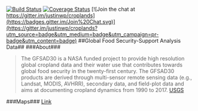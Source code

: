 [![Build Status](https://travis-ci.org/justinwp/croplands.svg)](https://travis-ci.org/justinwp/croplands) [![Coverage Status](https://coveralls.io/repos/justinwp/croplands/badge.svg)](https://coveralls.io/r/justinwp/croplands) [![Join the chat at https://gitter.im/justinwp/croplands](https://badges.gitter.im/Join%20Chat.svg)](https://gitter.im/justinwp/croplands?utm_source=badge&utm_medium=badge&utm_campaign=pr-badge&utm_content=badge)
##Global Food Security-Support Analysis Data##
###About###
>The GFSAD30 is a NASA funded project to provide high resolution global cropland data and their water use that contributes towards global food security in the twenty-first century. The GFSAD30 products are derived through multi-sensor remote sensing data (e.g., Landsat, MODIS, AVHRR), secondary data, and field-plot data and aims at documenting cropland dynamics from 1990 to 2017. [USGS](http://geography.wr.usgs.gov/science/croplands/)

###Maps###
[Link](http://www.croplands.org)
